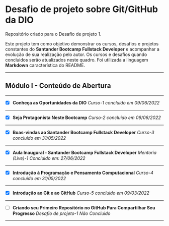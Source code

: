 # Desafio de projeto sobre Git/GitHub da DIO
Repositório criado para o Desafio de projeto 1.

Este projeto tem como objetivo demonstrar os cursos, desafios e projetos constantes do **Santander Bootcamp Fullstack Developer** e acompanhar a evolução de sua realização pelo autor.
Os cursos e desafios quando concluidos serão atualizados neste quadro. 
Foi utilizada a linguagem **Markdown** característica do README.
***
## Módulo I - Conteúdo de Abertura
***
- [X] **Conheça as Oportunidades da DIO**  *Curso-1 concluido em 09/06/2022*

***
- [X] **Seja Protagonista Neste Bootcamp**  *Curso-2 concluido em 09/06/2022* 

***			
- [X] **Boas-vindas ao Santander Bootcamp Fullstack Developer**  *Curso-3 concluido em 31/05/2022*

***
- [X] **Aula Inaugural - Santander Bootcamp Fullstack Developer**  *Mentoria (Live)-1 Concluido em: 27/06/2022* 

***
- [X] **Introdução à Programação e Pensamento Computacional**  *Curso-4 concluido em 31/05/2022*

***
- [X] **Introdução ao Git e ao GitHub**  *Curso-5 concluido em 09/03/2022* 

***
- [ ] **Criando seu Primeiro Repositório no GitHub Para Compartilhar Seu Progresso**  *Desafio de projeto-1	Não Concluido* 

***









